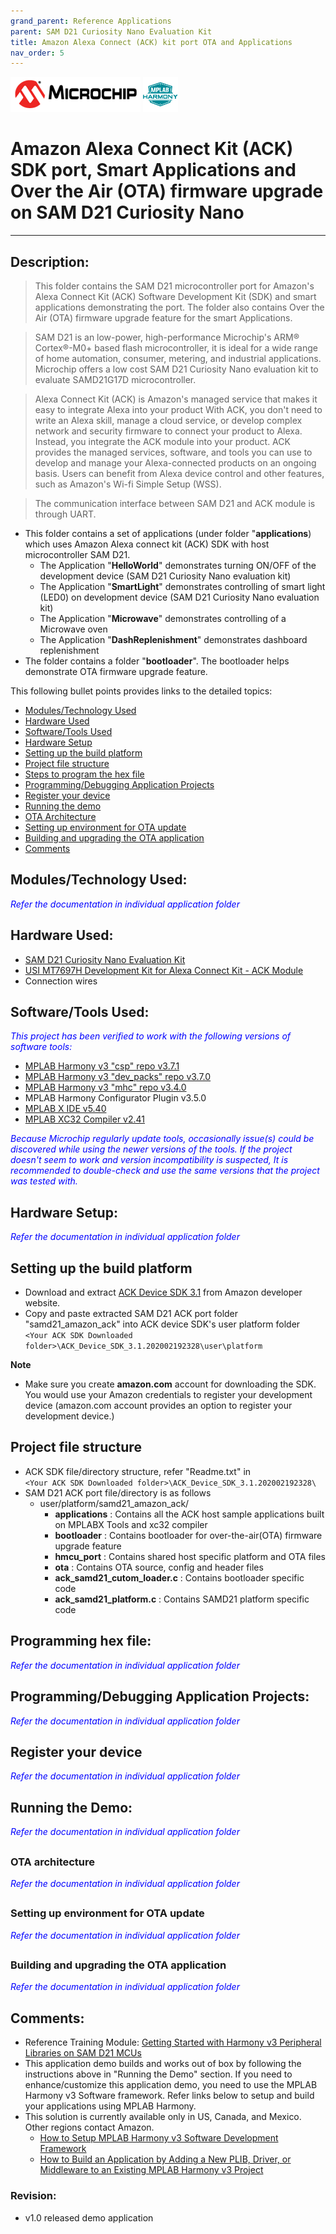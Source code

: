 ```yaml
---
grand_parent: Reference Applications
parent: SAM D21 Curiosity Nano Evaluation Kit
title: Amazon Alexa Connect (ACK) kit port OTA and Applications
nav_order: 5
---
```

<img src = "images/microchip_logo.png">
<img src = "images/microchip_mplab_harmony_logo_small.png">

# Amazon Alexa Connect Kit (ACK) SDK port, Smart Applications and Over the Air (OTA) firmware upgrade on SAM D21 Curiosity Nano

-----

## Description:

> This folder contains the SAM D21 microcontroller port for Amazon's Alexa Connect Kit (ACK) Software Development Kit (SDK) and smart applications
demonstrating the port. The folder also contains Over the Air (OTA) firmware upgrade feature for the smart Applications.

> SAM D21 is an low-power, high-performance Microchip's ARM® Cortex®-M0+ based flash microcontroller, it is ideal for a wide range of home automation, consumer, metering, and industrial applications. Microchip offers a low cost SAM D21 Curiosity Nano evaluation kit to evaluate SAMD21G17D microcontroller.

> Alexa Connect Kit (ACK) is Amazon's managed service that makes it easy to integrate Alexa into your product With ACK, you don't need to write an Alexa skill, manage a cloud service, or develop complex network and security firmware to connect your product to Alexa. Instead, you integrate the ACK module into your product. ACK provides the managed services, software, and tools you can use to develop and manage your Alexa-connected products on an ongoing basis. Users can benefit from Alexa device control and other features, such as Amazon's Wi-fi Simple Setup (WSS).

> The communication interface between SAM D21 and ACK module is through UART.

- This folder contains a set of applications (under folder "**applications**) which uses Amazon Alexa connect kit (ACK) SDK with host microcontroller SAM D21.  
  - The Application "**HelloWorld**" demonstrates turning ON/OFF of the development device (SAM D21 Curiosity Nano evaluation kit)
  - The Application "**SmartLight**" demonstrates controlling of smart light (LED0) on development device (SAM D21 Curiosity Nano evaluation kit)
  - The Application "**Microwave**" demonstrates controlling of a Microwave oven
  - The Application "**DashReplenishment**" demonstrates dashboard replenishment  
- The folder contains a folder "**bootloader**". The bootloader helps demonstrate OTA firmware upgrade feature.

This following bullet points provides links to the detailed topics:

- [Modules/Technology Used](#Modules-Technology-Used)
- [Hardware Used](#Hardware-Used)
- [Software/Tools Used](#software-Tools-Used)
- [Hardware Setup](#Hardware-setup)
- [Setting up the build platform](#setting-up-the-build-platform)
- [Project file structure](#project-structure)
- [Steps to program the hex file](#steps-to-program-the-hex-file)
- [Programming/Debugging Application Projects](#programming-smart-light-application-project)
- [Register your device](#register-your-device)
- [Running the demo](#running-the-demo)
- [OTA Architecture](#ota-architecture)
- [Setting up environment for OTA update](#setting-up-environment-for-OTA-update)
- [Building and upgrading the OTA application](#building-the-ota-application)
- [Comments](#comments)

## <a id="Modules-Technology-Used"> </a>
## Modules/Technology Used:
<span style="color:blue"> *Refer the documentation in individual application folder*</span>

## <a id="Hardware-Used"> </a>
## Hardware Used:
- [SAM D21 Curiosity Nano Evaluation Kit](https://www.microchip.com/Developmenttools/ProductDetails/DM320119)   
- [USI MT7697H Development Kit for Alexa Connect Kit - ACK Module](https://www.amazon.com/dp/B07WJGSCH2)
- Connection wires

## <a id="software-Tools-Used"> </a>
## Software/Tools Used:
<span style="color:blue"> *This project has been verified to work with the following versions of software tools:*</span>  

 - [MPLAB Harmony v3 "csp" repo v3.7.1](https://github.com/Microchip-MPLAB-Harmony/csp/releases/tag/v3.7.1)        
 - [MPLAB Harmony v3 "dev_packs" repo v3.7.0](https://github.com/Microchip-MPLAB-Harmony/dev_packs/releases/tag/v3.7.0)  
 - [MPLAB Harmony v3 "mhc" repo v3.4.0](https://github.com/Microchip-MPLAB-Harmony/mhc/releases/tag/v3.4.0)
 - MPLAB Harmony Configurator Plugin v3.5.0
 - [MPLAB X IDE v5.40](https://www.microchip.com/mplab/mplab-x-ide)
 - [MPLAB XC32 Compiler v2.41](https://www.microchip.com/mplab/compilers)

 <span style="color:blue"> *Because Microchip regularly update tools, occasionally issue(s) could be discovered while using the newer versions of the tools. If the project doesn't seem to work and version incompatibility is suspected, It is recommended to double-check and use the same versions that the project was tested with.* </span>

## <a id="Hardware-setup"> </a>
## Hardware Setup:
<span style="color:blue"> *Refer the documentation in individual application folder*</span>

## <a id="setting-up-the-build-platform"> </a>
## Setting up the build platform
- Download and extract [ACK Device SDK 3.1](https://developer.amazon.com/alexa/console/ack/resources) from Amazon developer website.
- Copy and paste extracted  SAM D21 ACK port folder "samd21_amazon_ack" into ACK device SDK's user platform folder  
  `<Your ACK SDK Downloaded folder>\ACK_Device_SDK_3.1.202002192328\user\platform`

**Note**
- Make sure you create **amazon.com** account for downloading the SDK. You would use your Amazon credentials to register your development device (amazon.com account provides an option to register your development device.)

## <a id="project-structure"> </a>
## Project file structure
- ACK SDK file/directory structure, refer "Readme.txt" in  
`<Your ACK SDK Downloaded folder>\ACK_Device_SDK_3.1.202002192328\`
- SAM D21 ACK port file/directory is as follows
  - user/platform/samd21_amazon_ack/
    - **applications**                : Contains all the ACK host sample applications built on MPLABX Tools and xc32 compiler
    - **bootloader**                  : Contains bootloader for over-the-air(OTA) firmware upgrade feature
    - **hmcu_port**                   : Contains shared host specific platform and OTA files
    - **ota**                         : Contains OTA source, config and header files
    - **ack_samd21_cutom_loader.c**   : Contains bootloader specific code
    - **ack_samd21_platform.c**       : Contains SAMD21 platform specific code   

## <a id="steps-to-program-the-hex-file"> </a>
## Programming hex file:
<span style="color:blue"> *Refer the documentation in individual application folder*</span>

## <a id="programming-smart-light-application-project"> </a>
## Programming/Debugging Application Projects:
<span style="color:blue"> *Refer the documentation in individual application folder*</span>

## <a id="register-your-device"> </a>
## Register your device
<span style="color:blue"> *Refer the documentation in individual application folder*</span>

## <a id="running-the-demo"> </a>
## Running the Demo:
<span style="color:blue"> *Refer the documentation in individual application folder*</span>

## <a id="ota-architecture"> </a>
### OTA architecture
<span style="color:blue"> *Refer the documentation in individual application folder*</span>

## <a id="setting-up-environment-for-OTA-update"> </a>
### Setting up environment for OTA update
<span style="color:blue"> *Refer the documentation in individual application folder*</span>

## <a id="building-the-ota-application"> </a>
### Building and upgrading the OTA application
<span style="color:blue"> *Refer the documentation in individual application folder*</span>

## Comments:
- Reference Training Module: [Getting Started with Harmony v3 Peripheral Libraries on SAM D21 MCUs](https://microchipdeveloper.com/harmony3:samd21-getting-started-training-module)
- This application demo builds and works out of box by following the instructions above in "Running the Demo" section. If you need to enhance/customize this application demo, you need to use the MPLAB Harmony v3 Software framework. Refer links below to setup and build your applications using MPLAB Harmony.
- This solution is currently available only in US, Canada, and Mexico. Other regions contact Amazon.
	- [How to Setup MPLAB Harmony v3 Software Development Framework](https://www.microchip.com/mymicrochip/filehandler.aspx?ddocname=en1000821)
	- [How to Build an Application by Adding a New PLIB, Driver, or Middleware to an Existing MPLAB Harmony v3 Project](http://ww1.microchip.com/downloads/en/DeviceDoc/How_to_Build_Application_Adding_PLIB_%20Driver_or_Middleware%20_to_MPLAB_Harmony_v3Project_DS90003253A.pdf)  

### Revision:
- v1.0 released demo application
